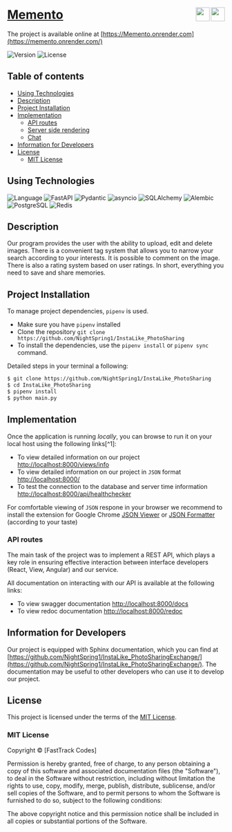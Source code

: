 # [Memento](https://memento.onrender.com/) <span><img align="right" width="32px" src="https://cdn.jsdelivr.net/gh/devicons/devicon/icons/fastapi/fastapi-original.svg"/><span> </span><img align="right" width="32px" src="https://cdn.jsdelivr.net/gh/devicons/devicon/icons/python/python-original.svg"/></span>

The project is available online at [https://Memento.onrender.com](https://memento.onrender.com/)

![Version](https://img.shields.io/badge/Version-1.0.0-blue.svg)
![License](https://img.shields.io/badge/License-MIT-yellow.svg)

## Table of contents

- [Using Technologies](#using-technologies)
- [Description](#description)
- [Project Installation](#project-installation)
- [Implementation](#implementation)
  - [API routes](#api-routes)
  - [Server side rendering](#server-side-rendering)
  - [Chat](#chat)
- [Information for Developers](#information-for-developers)
- [License](#license)
  - [MIT License](#mit-license)

## Using Technologies

![Language](https://img.shields.io/badge/Language-Python-blue.svg)
![FastAPI](https://img.shields.io/badge/FastAPI-0.103.0-blue.svg)
![Pydantic](https://img.shields.io/badge/Pydantic-2.3-blue.svg)
![asyncio](https://img.shields.io/badge/asyncio-included-green.svg)
![SQLAlchemy](https://img.shields.io/badge/SQLAlchemy-2.0.20-blue.svg)
![Alembic](https://img.shields.io/badge/Alembic-1.7.3-blue.svg)
![PostgreSQL](https://img.shields.io/badge/Database-PostgreSQL-blue.svg)
![Redis](https://img.shields.io/badge/Database-Redis-red.svg)

## Description

Our program provides the user with the ability to upload, edit and delete images. There is a convenient tag system that allows you to narrow your search according to your interests. It is possible to comment on the image. There is also a rating system based on user ratings. In short, everything you need to save and share memories.

## Project Installation

To manage project dependencies, `pipenv` is used.

- Make sure you have `pipenv` installed
- Clone the repository `git clone https://github.com/NightSpring1/InstaLike_PhotoSharing`
- To install the dependencies, use the `pipenv install` or `pipenv sync` command.

Detailed steps in your terminal a following:

```bash
$ git clone https://github.com/NightSpring1/InstaLike_PhotoSharing
$ cd InstaLike_PhotoSharing
$ pipenv install
$ python main.py
```

## Implementation

Once the application is running _locally_, you can browse to run it on your local host using the following links[^1]:

- To view detailed information on our project [http://localhost:8000/views/info](http://localhost:8000/views/info)
- To view detailed information on our project in `JSON` format [http://localhost:8000/](http://localhost:8000)
- To test the connection to the database and server time information [http://localhost:8000/api/healthchecker](http://localhost:8000/api/healthchecker)

For comfortable viewing of `JSON` respone in your browser we recommend to install the extension for Google Chrome
[JSON Viewer](https://chrome.google.com/webstore/detail/json-viewer/gbmdgpbipfallnflgajpaliibnhdgobh/related?hl=ru) or
[JSON Formatter](https://chrome.google.com/webstore/detail/json-formatter/bcjindcccaagfpapjjmafapmmgkkhgoa?hl=ru) (according to your taste)

### API routes

The main task of the project was to implement a REST API, which plays a key role in ensuring effective interaction between interface developers (React, View, Angular) and our service.

All documentation on interacting with our API is available at the following links:

- To view swagger documentation [http://localhost:8000/docs](http://localhost:8000/docs)
- To view redoc documentation [http://localhost:8000/redoc](http://localhost:8000/redoc)

## Information for Developers

Our project is equipped with Sphinx documentation, which you can find at [https://github.com/NightSpring1/InstaLike_PhotoSharingExchange/](https://github.com/NightSpring1/InstaLike_PhotoSharingExchange/). The documentation may be useful to other developers who
can use it to develop our project.

## License

This project is licensed under the terms of the [MIT License](LICENSE).

### MIT License

Copyright © [FastTrack Codes]

Permission is hereby granted, free of charge, to any person obtaining a copy of this software and associated documentation files (the "Software"), to deal in the Software without restriction, including without limitation the rights to use, copy, modify, merge, publish, distribute, sublicense, and/or sell copies of the Software, and to permit persons to whom the Software is furnished to do so, subject to the following conditions:

The above copyright notice and this permission notice shall be included in all copies or substantial portions of the Software.
